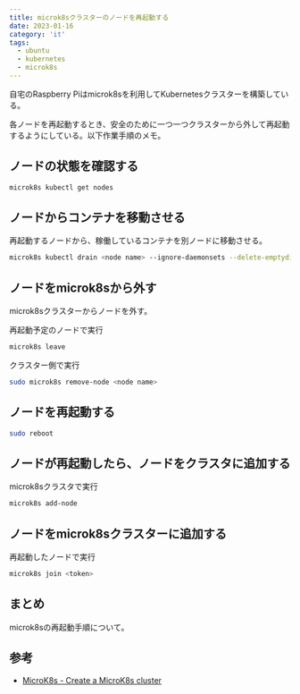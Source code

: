 ```yaml
---
title: microk8sクラスターのノードを再起動する
date: 2023-01-16
category: 'it'
tags:
  - ubuntu
  - kubernetes
  - microk8s
---
```


自宅のRaspberry Piはmicrok8sを利用してKubernetesクラスターを構築している。

各ノードを再起動するとき、安全のために一つ一つクラスターから外して再起動するようにしている。以下作業手順のメモ。

## ノードの状態を確認する

```bash
microk8s kubectl get nodes
```

## ノードからコンテナを移動させる

再起動するノードから、稼働しているコンテナを別ノードに移動させる。

```bash
microk8s kubectl drain <node name> --ignore-daemonsets --delete-emptydir-data
```

## ノードをmicrok8sから外す

microk8sクラスターからノードを外す。

再起動予定のノードで実行

```bash
microk8s leave
```

クラスター側で実行

```bash
sudo microk8s remove-node <node name>
```

## ノードを再起動する

```bash
sudo reboot
```

## ノードが再起動したら、ノードをクラスタに追加する

microk8sクラスタで実行

```bash
microk8s add-node
```

## ノードをmicrok8sクラスターに追加する

再起動したノードで実行

```bash
microk8s join <token>
```

## まとめ

microk8sの再起動手順について。

## 参考

- [MicroK8s - Create a MicroK8s cluster](https://microk8s.io/docs/clustering)
